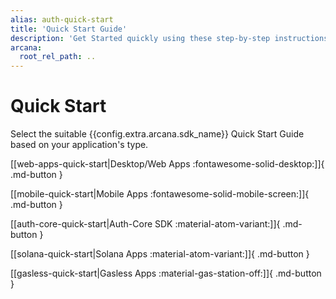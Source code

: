 ```yaml
---
alias: auth-quick-start
title: 'Quick Start Guide'
description: 'Get Started quickly using these step-by-step instructions. Register the Web3 app, obtain a ClientID and then integrate the app with the Arcana Auth SDK.'
arcana:
  root_rel_path: ..
---
```


# Quick Start

Select the suitable {{config.extra.arcana.sdk_name}} Quick Start Guide based on your application's type.

[[web-apps-quick-start|Desktop/Web Apps :fontawesome-solid-desktop:]]{ .md-button }

[[mobile-quick-start|Mobile Apps :fontawesome-solid-mobile-screen:]]{ .md-button }

[[auth-core-quick-start|Auth-Core SDK :material-atom-variant:]]{ .md-button }

[[solana-quick-start|Solana Apps :material-atom-variant:]]{ .md-button }

[[gasless-quick-start|Gasless Apps :material-gas-station-off:]]{ .md-button }